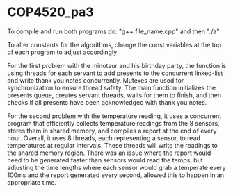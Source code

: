 # COP4520_pa3

To compile and run both programs do: "g++ file_name.cpp" and then "./a"

To alter constants for the algorithms, change the const variables at the top of each program to adjust accordingly

For the first problem with the minotaur and his birthday party, the function is using threads for each servant to add presents to the concurrent linked-list and write thank you notes concurrently. Mutexes are used for synchronization to ensure thread safety. The main function initializes the presents queue, creates servant threads, waits for them to finish, and then checks if all presents have been acknowledged with thank you notes.

For the second problem with the temperature reading, it uses a concurrent program that efficiently collects temperature readings from the 8 sensors, stores them in shared memory, and compiles a report at the end of every hour. Overall, it uses 8 threads, each representing a sensor, to read temperatures at regular intervals. These threads will write the readings to the shared memory region. There was an issue where the report would need to be generated faster than sensors would read the temps, but adjusting the time lengths where each sensor would grab a temperate every 100ms and the report generated every second, allowed this to happen in an appropriate time. 



